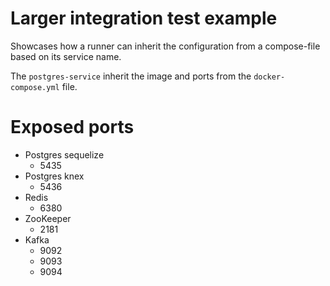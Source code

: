 # Larger integration test example

Showcases how a runner can inherit the configuration from a compose-file based on its service name.

The `postgres-service` inherit the image and ports from the `docker-compose.yml` file.

# Exposed ports

- Postgres sequelize
  - 5435
- Postgres knex
  - 5436
- Redis
  - 6380
- ZooKeeper
  - 2181
- Kafka
  - 9092
  - 9093
  - 9094
